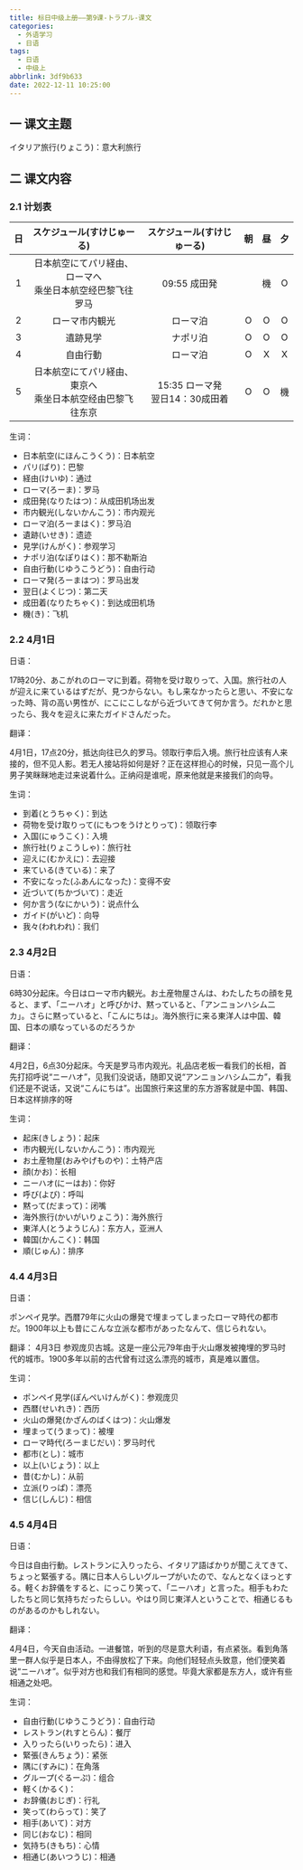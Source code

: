 ```yaml
---
title: 标日中级上册——第9课-トラブル-课文
categories:
  - 外语学习
  - 日语
tags:
  - 日语
  - 中级上
abbrlink: 3df9b633
date: 2022-12-11 10:25:00
---
```

## 一 课文主题

イタリア旅行(りょこう)：意大利旅行
<!--more-->

## 二 课文内容

### 2.1 计划表

|  日  |                  スケジュール(すけじゅーる)                  |     スケジュール(すけじゅーる)      |  朝  |  昼  |  夕  |
| :--: | :----------------------------------------------------------: | :---------------------------------: | :--: | :--: | :--: |
|  1   | 日本航空にてパリ経由、ローマへ<br>乘坐日本航空经巴黎飞往罗马 |            09:55 成田発             |      |  機  |  O   |
|  2   |                        ローマ市内観光                        |              ローマ泊               |  O   |  O   |  O   |
|  3   |                           遺跡見学                           |              ナポリ泊               |  O   |  O   |  O   |
|  4   |                           自由行動                           |              ローマ泊               |  O   |  X   |  X   |
|  5   | 日本航空にてパリ経由、東京へ<br>乘坐日本航空经由巴黎飞往东京 | 15:35 ローマ発<br/>翌日14：30成田着 |  O   |  O   |  機  |

生词：

* 日本航空(にほんこうくう)：日本航空
* パリ(ぱり)：巴黎
* 経由(けいゆ)：通过
* ローマ(ろーま)：罗马
* 成田発(なりたはつ)：从成田机场出发
* 市内観光(しないかんこう)：市内观光
* ローマ泊(ろーまはく)：罗马泊
* 遺跡(いせき)：遗迹
* 見学(けんがく)：参观学习
* ナポリ泊(なぽりはく)：那不勒斯泊
* 自由行動(じゆうこうどう)：自由行动
* ローマ発(ろーまはつ)：罗马出发
* 翌日(よくじつ)：第二天
* 成田着(なりたちゃく)：到达成田机场
* 機(き)：飞机

### 2.2 4月1日

日语：

17時20分、あこがれのローマに到着。荷物を受け取りって、入国。旅行社の人が迎えに来ているはずだが、見つからない。もし来なかったらと思い、不安になった時、背の高い男性が、にこにこしながら近づいてきて何か言う。だれかと思ったら、我々を迎えに来たガイドさんだった。

翻译：

4月1日，17点20分，抵达向往已久的罗马。领取行李后入境。旅行社应该有人来接的，但不见人影。若无人接站将如何是好？正在这样担心的时候，只见一高个儿男子笑眯眯地走过来说着什么。正纳闷是谁呢，原来他就是来接我们的向导。

生词：

* 到着(とうちゃく)：到达
* 荷物を受け取りって(にもつをうけとりって)：领取行李
* 入国(にゅうこく)：入境
* 旅行社(りょこうしゃ)：旅行社
* 迎えに(むかえに)：去迎接
* 来ている(きている)：来了
* 不安になった(ふあんになった)：变得不安
* 近づいて(ちかづいて)：走近
* 何か言う(なにかいう)：说点什么
* ガイド(がいど)：向导
* 我々(われわれ)：我们

### 2.3 4月2日

日语：

6時30分起床。今日はローマ市内観光。お土産物屋さんは、わたしたちの顔を見ると、まず、「ニーハオ」と呼びかけ、黙っていると、「アンニョンハシム二カ」。さらに黙っていると、「こんにちは」。海外旅行に来る東洋人は中国、韓国、日本の順なっているのだろうか

翻译：

4月2日，6点30分起床。今天是罗马市内观光。礼品店老板一看我们的长相，首先打招呼说“ニーハオ”，见我们没说话，随即又说“アンニョンハシム二カ”，看我们还是不说话，又说“こんにちは”。出国旅行来这里的东方游客就是中国、韩国、日本这样排序的呀

生词：

* 起床(きしょう)：起床
* 市内観光(しないかんこう)：市内观光
* お土産物屋(おみやげものや)：土特产店
* 顔(かお)：长相
* ニーハオ(にーはお)：你好
* 呼び(よび)：呼叫
* 黙って(だまって)：闭嘴
* 海外旅行(かいがいりょこう)：海外旅行
* 東洋人(とうようじん)：东方人，亚洲人
* 韓国(かんこく)：韩国
* 順(じゅん)：排序

### 4.4 4月3日

日语：

ポンペイ見学。西暦79年に火山の爆発で埋まってしまったローマ時代の都市だ。1900年以上も昔にこんな立派な都市があったなんて、信じられない。

翻译：
4月3日 参观庞贝古城。这是一座公元79年由于火山爆发被掩埋的罗马时代的城市。1900多年以前的古代曾有过这么漂亮的城市，真是难以置信。

生词：

* ポンペイ見学(ぽんぺいけんがく)：参观庞贝
* 西暦(せいれき)：西历
* 火山の爆発(かざんのばくはつ)：火山爆发
* 埋まって(うまって)：被埋
* ローマ時代(ろーまじだい)：罗马时代
* 都市(とし)：城市
* 以上(いじょう)：以上
* 昔(むかし)：从前
* 立派(りっぱ)：漂亮
* 信じ(しんじ)：相信

### 4.5 4月4日

日语：

今日は自由行動。レストランに入りったら、イタリア語ばかりが聞こえてきて、ちょっと緊張する。隅に日本人らしいグループがいたので、なんとなくほっとする。軽くお辞儀をすると、にっこり笑って、「ニーハオ」と言った。相手もわたしたちと同じ気持ちだったらしい。やはり同じ東洋人ということで、相通じるものがあるのかもしれない。

翻译：

4月4日，今天自由活动。一进餐馆，听到的尽是意大利语，有点紧张。看到角落里一群人似乎是日本人，不由得放松了下来。向他们轻轻点头致意，他们便笑着说“ニーハオ”。似乎对方也和我们有相同的感觉。毕竟大家都是东方人，或许有些相通之处吧。

生词：

* 自由行動(じゆうこうどう)：自由行动
* レストラン(れすとらん)：餐厅
* 入りったら(いりったら)：进入
* 緊張(きんちょう)：紧张
* 隅に(すみに)：在角落
* グループ(ぐるーぷ)：组合
* 軽く(かるく)：
* お辞儀(おじぎ)：行礼
* 笑って(わらって)：笑了
* 相手(あいて)：对方
* 同じ(おなじ)：相同
* 気持ち(きもち)：心情
* 相通じ(あいつうじ)：相通